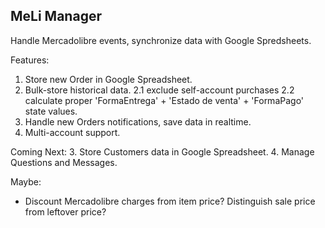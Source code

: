 MeLi Manager
---

Handle Mercadolibre events, synchronize data with Google Spredsheets.


Features:
1. Store new Order in Google Spreadsheet.
2. Bulk-store historical data.
2.1 exclude self-account purchases
2.2 calculate  proper 'FormaEntrega' + 'Estado de venta' + 'FormaPago' state values.
4. Handle new Orders notifications, save data in realtime.
4. Multi-account support.

Coming Next:
3. Store Customers data in Google Spreadsheet.
4. Manage Questions and Messages.

Maybe:
* Discount Mercadolibre charges from item price? Distinguish sale price
 from leftover price?
